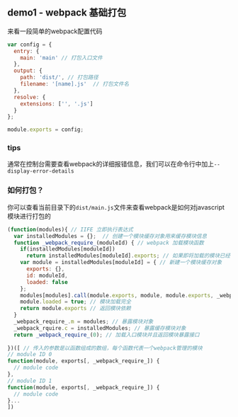 ## demo1 - webpack 基础打包

来看一段简单的webpack配置代码
```js
var config = {
  entry: {
    main: 'main' // 打包入口文件
  },
  output: {
    path: 'dist/', // 打包路径
    filename: '[name].js'  // 打包文件名
  },
  resolve: {
    extensions: ['', '.js']
  }
};

module.exports = config;
```

### tips
通常在控制台需要查看webpack的详细报错信息，我们可以在命令行中加上`--display-error-details` 

### 如何打包？
你可以查看当前目录下的`dist/main.js`文件来查看webpack是如何对javascript模块进行打包的
```js
(function(modules){ // IIFE 立即执行表达式
  var installedModules = {};  // 创建一个模块缓存对象用来缓存模块信息
  function _webpack_require_(moduleId) { // webpack 加载模块函数
    if(installedModules[moduleId])
      return installedModules[moduleId].exports; // 如果即将加载的模块已经被缓存则直接返回模块缓存的结果
    var module = installedModules[moduleId] = { // 新建一个模块缓存对象
      exports: {},
      id: moduleId,
      loaded: false
    };
    modules[modules].call(module.exports, module, module.exports, _webpack_rquire_); // 加载模块传入相应的模块缓存对象
    module.loaded = true; // 模块加载完全
    return module.exports // 返回模块依赖
  }
  _webpack_require_.m = modules; // 暴露模块对象
  _webpack_rquire.c = installedModules; // 暴露缓存模块对象
  return _webpack_require_(0); // 加载入口模块并且返回模块暴露接口
  
})([ // 传入的参数是以函数组成的数组，每个函数代表一个webpack管理的模块
// module ID 0
function(module, exports[, _webpack_require_]) {
  // module code
},
// module ID 1
function(module, exports[, _webpack_require_]) {
  // module code
}...
])
```
